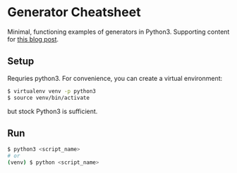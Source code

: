 # Generator Cheatsheet

Minimal, functioning examples of generators in Python3.
Supporting content for [this blog post](https://blog.kevinwmatthews.com/python-generator-cheat-sheet/).


## Setup

Requries python3. For convenience, you can create a virtual environment:

```bash
$ virtualenv venv -p python3
$ source venv/bin/activate
```

but stock Python3 is sufficient.


## Run

```bash
$ python3 <script_name>
# or
(venv) $ python <script_name>
```
